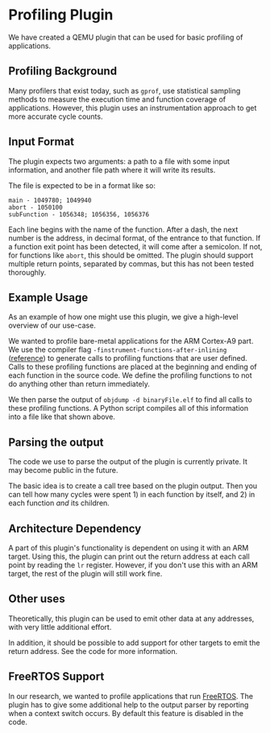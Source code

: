 # Profiling Plugin

We have created a QEMU plugin that can be used for basic profiling of applications.

## Profiling Background

Many profilers that exist today, such as `gprof`, use statistical sampling methods to measure the execution time and function coverage of applications.  However, this plugin uses an instrumentation approach to get more accurate cycle counts.

## Input Format

The plugin expects two arguments: a path to a file with some input information, and another file path where it will write its results.

The file is expected to be in a format like so:
```
main - 1049780; 1049940
abort - 1050100
subFunction - 1056348; 1056356, 1056376
```

Each line begins with the name of the function.  After a dash, the next number is the address, in decimal format, of the entrance to that function.  If a function exit point has been detected, it will come after a semicolon.  If not, for functions like `abort`, this should be omitted.  The plugin should support multiple return points, separated by commas, but this has not been tested thoroughly.

## Example Usage

As an example of how one might use this plugin, we give a high-level overview of our use-case.

We wanted to profile bare-metal applications for the ARM Cortex-A9 part.  We use the compiler flag `-finstrument-functions-after-inlining` ([reference](https://clang.llvm.org/docs/ClangCommandLineReference.html#cmdoption-clang-finstrument-functions-after-inlining)) to generate calls to profiling functions that are user defined.  Calls to these profiling functions are placed at the beginning and ending of each function in the source code.  We define the profiling functions to not do anything other than return immediately.

We then parse the output of `objdump -d binaryFile.elf` to find all calls to these profiling functions.  A Python script compiles all of this information into a file like that shown above.

## Parsing the output

The code we use to parse the output of the plugin is currently private.  It may become public in the future.

The basic idea is to create a call tree based on the plugin output.  Then you can tell how many cycles were spent 1) in each function by itself, and 2) in each function _and_ its children.

## Architecture Dependency

A part of this plugin's functionality is dependent on using it with an ARM target.  Using this, the plugin can print out the return address at each call point by reading the `lr` register.  However, if you don't use this with an ARM target, the rest of the plugin will still work fine.

## Other uses

Theoretically, this plugin can be used to emit other data at any addresses, with very little additional effort.

In addition, it should be possible to add support for other targets to emit the return address.  See the code for more information.

## FreeRTOS Support

In our research, we wanted to profile applications that run [FreeRTOS](https://freertos.org/).  The plugin has to give some additional help to the output parser by reporting when a context switch occurs.  By default this feature is disabled in the code.
